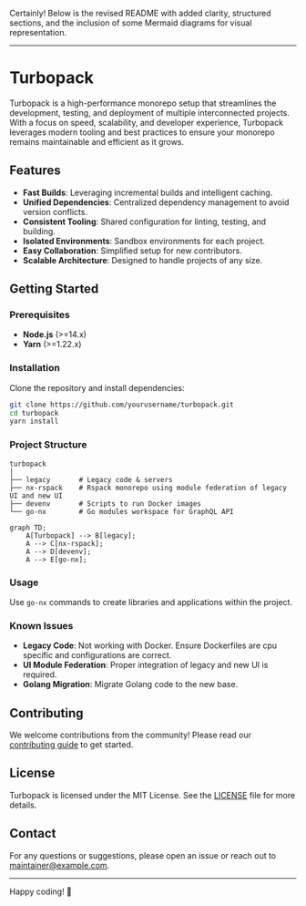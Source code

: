 Certainly! Below is the revised README with added clarity, structured sections, and the inclusion of some Mermaid diagrams for visual representation.

---

# Turbopack

Turbopack is a high-performance monorepo setup that streamlines the development, testing, and deployment of multiple interconnected projects. With a focus on speed, scalability, and developer experience, Turbopack leverages modern tooling and best practices to ensure your monorepo remains maintainable and efficient as it grows.

## Features

- **Fast Builds**: Leveraging incremental builds and intelligent caching.
- **Unified Dependencies**: Centralized dependency management to avoid version conflicts.
- **Consistent Tooling**: Shared configuration for linting, testing, and building.
- **Isolated Environments**: Sandbox environments for each project.
- **Easy Collaboration**: Simplified setup for new contributors.
- **Scalable Architecture**: Designed to handle projects of any size.

## Getting Started

### Prerequisites

- **Node.js** (>=14.x)
- **Yarn** (>=1.22.x)

### Installation

Clone the repository and install dependencies:

```bash
git clone https://github.com/yourusername/turbopack.git
cd turbopack
yarn install
```

### Project Structure

```plaintext
turbopack
│
├── legacy       # Legacy code & servers
├── nx-rspack    # Rspack monorepo using module federation of legacy UI and new UI
├── devenv       # Scripts to run Docker images
└── go-nx        # Go modules workspace for GraphQL API
```

```mermaid
graph TD;
    A[Turbopack] --> B[legacy];
    A --> C[nx-rspack];
    A --> D[devenv];
    A --> E[go-nx];
```

### Usage

Use `go-nx` commands to create libraries and applications within the project.

### Known Issues

- **Legacy Code**: Not working with Docker. Ensure Dockerfiles are cpu specific and configurations are correct.
- **UI Module Federation**: Proper integration of legacy and new UI is required.
- **Golang Migration**: Migrate Golang code to the new base.

## Contributing

We welcome contributions from the community! Please read our [contributing guide](CONTRIBUTING.md) to get started.

## License

Turbopack is licensed under the MIT License. See the [LICENSE](LICENSE) file for more details.

## Contact

For any questions or suggestions, please open an issue or reach out to [maintainer@example.com](mailto:maintainer@example.com).

---

Happy coding! 🚀

